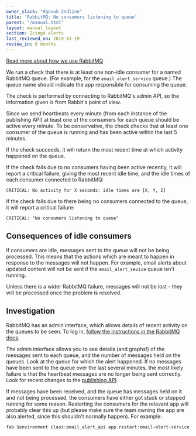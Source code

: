```yaml
---
owner_slack: "#govuk-2ndline"
title: 'RabbitMQ: No consumers listening to queue'
parent: "/manual.html"
layout: manual_layout
section: Icinga alerts
last_reviewed_on: 2019-03-19
review_in: 6 months
---
```


[Read more about how we use RabbitMQ][rabbitmq]

We run a check that there is at least one non-idle consumer for a named
RabbitMQ queue. (For example, for the `email_alert_service` queue.) The
queue name should indicate the app responsible for consuming the queue.

The check is performed by connecting to RabbitMQ's admin API, so the
information given is from Rabbit's point of view.

Since we send heartbeats every minute (from each instance of the publishing API)
at least one of the consumers for each queue should be active every minute. To
be conservative, the check checks that at least one consumer of the queue is
running and has been active within the last 5 minutes.

If the check succeeds, it will return the most recent time at which
activity happened on the queue.

If the check fails due to no consumers having been active recently, it
will report a critical failure, giving the most recent idle time, and
the idle times of each consumer connected to RabbitMQ:

    CRITICAL: No activity for X seconds: idle times are [X, Y, Z]

If the check fails due to there being no consumers connected to the
queue, it will report a critical failure:

    CRITICAL: "No consumers listening to queue"

## Consequences of idle consumers

If consumers are idle, messages sent to the queue will not be being
processed. This means that the actions which are meant to happen in
response to the messages will not happen. For example, email alerts
about updated content will not be sent if the `email_alert_sevice` queue
isn't running.

Unless there is a wider RabbitMQ failure, messages will not be lost -
they will be processed once the problem is resolved.

## Investigation

RabbitMQ has an admin interface, which allows details of recent activity
on the queues to be seen. To log in, [follow the
instructions in the RabbitMQ docs][rabbitmq_control_panel].

The admin interface allows you to see details (and graphs!) of the
messages sent to each queue, and the number of messages held on the
queues. Look at the queue for which the alert happened. If no messages
have been sent to the queue over the last several minutes, the most
likely failure is that the heartbeat messages are no longer being sent
correctly. Look for recent changes to the [publishing API][publishing_api].

If messages have been received, and the queue has messages held on it
and not being processed, the consumers have either got stuck or stopped
running for some reason. Restarting the consumers for the relevant app
will probably clear this up (but please make sure the team owning the
app are also alerted, since this shouldn't normally happen). For
example:

    fab $environment class:email_alert_api app.restart:email-alert-service


[publishing_api]: https://github.com/alphagov/publishing-api
[rabbitmq]: /manual/rabbitmq.html
[rabbitmq_control_panel]: /manual/rabbitmq.html#connecting-to-the-rabbitmq-web-control-panel
